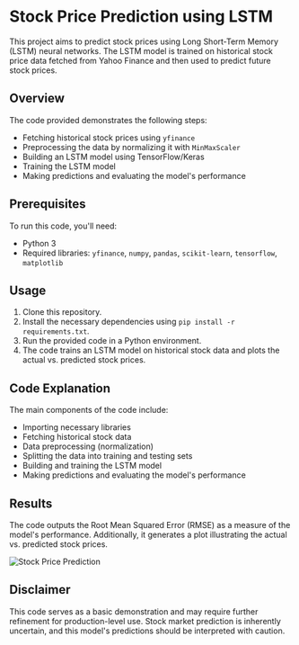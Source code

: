 # Stock Price Prediction using LSTM

This project aims to predict stock prices using Long Short-Term Memory (LSTM) neural networks. The LSTM model is trained on historical stock price data fetched from Yahoo Finance and then used to predict future stock prices.

## Overview

The code provided demonstrates the following steps:
- Fetching historical stock prices using `yfinance`
- Preprocessing the data by normalizing it with `MinMaxScaler`
- Building an LSTM model using TensorFlow/Keras
- Training the LSTM model
- Making predictions and evaluating the model's performance

## Prerequisites

To run this code, you'll need:
- Python 3
- Required libraries: `yfinance`, `numpy`, `pandas`, `scikit-learn`, `tensorflow`, `matplotlib`

## Usage

1. Clone this repository.
2. Install the necessary dependencies using `pip install -r requirements.txt`.
3. Run the provided code in a Python environment.
4. The code trains an LSTM model on historical stock data and plots the actual vs. predicted stock prices.

## Code Explanation

The main components of the code include:
- Importing necessary libraries
- Fetching historical stock data
- Data preprocessing (normalization)
- Splitting the data into training and testing sets
- Building and training the LSTM model
- Making predictions and evaluating the model's performance

## Results

The code outputs the Root Mean Squared Error (RMSE) as a measure of the model's performance. Additionally, it generates a plot illustrating the actual vs. predicted stock prices.

![Stock Price Prediction](path/to/stock_prediction_plot.png)

## Disclaimer

This code serves as a basic demonstration and may require further refinement for production-level use. Stock market prediction is inherently uncertain, and this model's predictions should be interpreted with caution.

